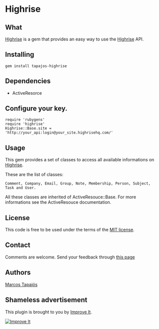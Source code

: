 # Highrise

## What

[Highrise][h] is a gem that provides an easy way to use the [Highrise][h] API.

## Installing

    gem install tapajos-highrise

## Dependencies

* ActiveResorce

## Configure your key.
    
    require 'rubygens'
    require 'highrise'
    Highrise::Base.site = 'http://your_api:login@your_site.highrisehq.com/'
    
## Usage

This gem provides a set of classes to access all available informations on [Highrise][h]. 

These are the list of classes:

    Comment, Company, Email, Group, Note, Membership, Person, Subject, Task and User. 

All these classes are inherited of ActiveResouce::Base. For more informations see the ActiveResouce documentation.

## License

This code is free to be used under the terms of the [MIT license][mit].

## Contact

Comments are welcome. Send your feedback through [this page][co]

## Authors

[Marcos Tapajós][mt]  

## Shameless advertisement

This plugin is brought to you by [Improve It][ii].

[![Improve It][logo]][ii]

[logo]:http://www.improveit.com.br/images/logo/logo_improve_it_screen.gif "Improve It"
[mt]:http://www.improveit.com.br/en/company/tapajos
[ii]:http://www.improveit.com.br/en
[co]:http://www.improveit.com.br/en/contact
[mit]:http://www.opensource.org/licenses/mit-license.php
[h]: http://www.highrisehq.com/